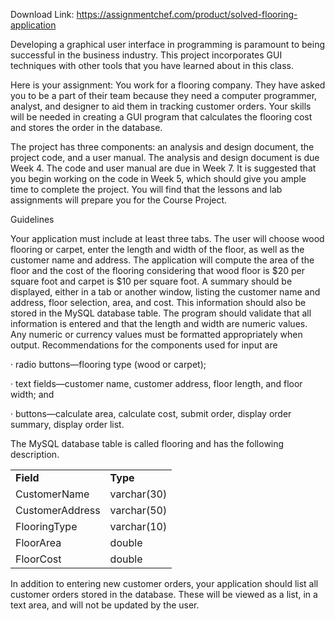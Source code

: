 Download Link: https://assignmentchef.com/product/solved-flooring-application
<br>



Developing a graphical user interface in programming is paramount to being successful in the business industry. This project incorporates GUI techniques with other tools that you have learned about in this class.

Here is your assignment: You work for a flooring company. They have asked you to be a part of their team because they need a computer programmer, analyst, and designer to aid them in tracking customer orders. Your skills will be needed in creating a GUI program that calculates the flooring cost and stores the order in the database.

The project has three components: an analysis and design document, the project code, and a user manual. The analysis and design document is due Week 4. The code and user manual are due in Week 7. It is suggested that you begin working on the code in Week 5, which should give you ample time to complete the project. You will find that the lessons and lab assignments will prepare you for the Course Project.

Guidelines

Your application must include at least three tabs. The user will choose wood flooring or carpet, enter the length and width of the floor, as well as the customer name and address. The application will compute the area of the floor and the cost of the flooring considering that wood floor is $20 per square foot and carpet is $10 per square foot. A summary should be displayed, either in a tab or another window, listing the customer name and address, floor selection, area, and cost. This information should also be stored in the MySQL database table. The program should validate that all information is entered and that the length and width are numeric values. Any numeric or currency values must be formatted appropriately when output. Recommendations for the components used for input are

·         radio buttons—flooring type (wood or carpet);

·         text fields—customer name, customer address, floor length, and floor width; and

·         buttons—calculate area, calculate cost, submit order, display order summary, display order list.

The MySQL database table is called flooring and has the following description.

<table border="0" cellpadding="0">

 <tbody>

  <tr>

   <td><strong>Field</strong></td>

   <td><strong>Type</strong></td>

  </tr>

  <tr>

   <td>CustomerName</td>

   <td>varchar(30)</td>

  </tr>

  <tr>

   <td>CustomerAddress</td>

   <td>varchar(50)</td>

  </tr>

  <tr>

   <td>FlooringType</td>

   <td>varchar(10)</td>

  </tr>

  <tr>

   <td>FloorArea</td>

   <td>double</td>

  </tr>

  <tr>

   <td>FloorCost</td>

   <td>double</td>

  </tr>

 </tbody>

</table>

In addition to entering new customer orders, your application should list all customer orders stored in the database. These will be viewed as a list, in a text area, and will not be updated by the user.


